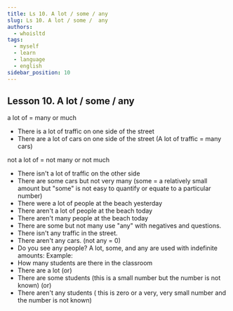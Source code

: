 ```yaml
---
title: Ls 10. A lot / some / any
slug: Ls 10. A lot / some /  any
authors:
  - whoisltd
tags:
  - myself
  - learn
  - language
  - english
sidebar_position: 10
---
```


## Lesson 10. A lot / some / any

a lot of = many or much

- There is a lot of traffic on one side of the street
- There are a lot of cars on one side of the street
  (A lot of traffic = many cars)

not a lot of = not many or not much

- There isn't a lot of traffic on the other side
- There are some cars but not very many
  (some = a relatively small amount but "some" is not easy to quantify or equate to a particular number)
- There were a lot of people at the beach yesterday
- There aren't a lot of people at the beach today
- There aren't many people at the beach today
- There are some but not many
  use "any" with negatives and questions.
- There isn't any traffic in the street.
- There aren't any cars. (not any = 0)
- Do you see any people?
  A lot, some, and any are used with indefinite amounts:
  Example:
- How many students are there in the classroom
- There are a lot (or)
- There are some students (this is a small number but the number is not known) (or)
- There aren't any students ( this is zero or a very, very small number and the number is not known)
